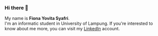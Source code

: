 ### Hi there 👋


My name is **Fiona Yovita Syafri**.\
I'm an informatic student in University of Lampung.
If you're interested to know about me more, you can visit my [LinkedIn](https://www.linkedin.com/in/fiona-yovita-syafri-455b63193/) account.
<!--
**fionayovita/fionayovita** is a ✨ _special_ ✨ repository because its `README.md` (this file) appears on your GitHub profile.

Here are some ideas to get you started:

- 🔭 I’m currently working on ...
- 🌱 I’m currently learning ...
- 👯 I’m looking to collaborate on ...
- 🤔 I’m looking for help with ...
- 💬 Ask me about ...
- 📫 How to reach me: ...
- 😄 Pronouns: ...
- ⚡ Fun fact: ...
-->
